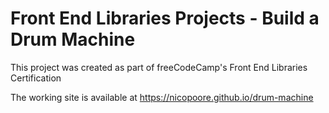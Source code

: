 # Front End Libraries Projects - Build a Drum Machine

This project was created as part of freeCodeCamp's Front End Libraries Certification

The working site is available at https://nicopoore.github.io/drum-machine
